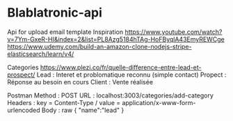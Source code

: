 # Blablatronic-api
Api for upload email template
Inspiration
https://www.youtube.com/watch?v=7Ym-GxeR-HI&index=2&list=PL8Azg5184hTAg-HoFByqlA43EmyREWCge
https://www.udemy.com/build-an-amazon-clone-nodejs-stripe-elasticsearch/learn/v4/

Categories 
https://www.plezi.co/fr/quelle-difference-entre-lead-et-prospect/
Lead : Interet et problomatique reconnu (simple contact)
Propect : Réponse au besoin en cours
Client : Vente réalisée

Postman
Method : POST
URL : localhost:3003/categories/add-category
Headers : key = Content-Type  / value = application/x-www-form-urlencoded
Body : raw
{
     "name":"lead"
}